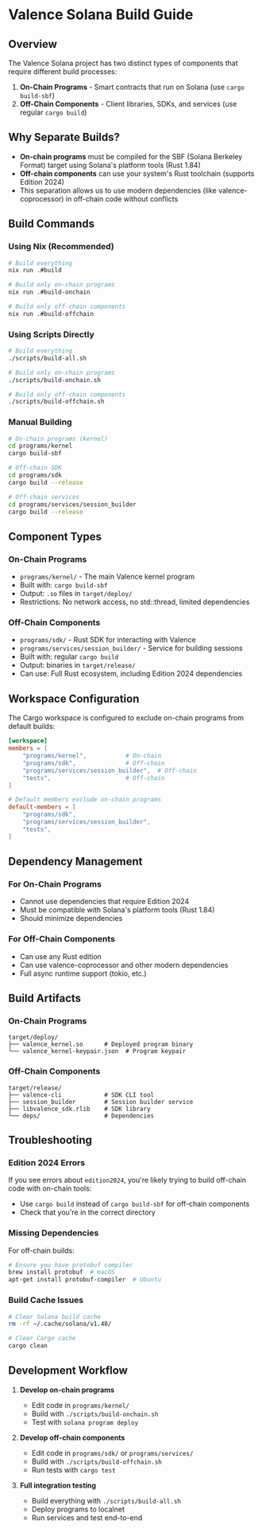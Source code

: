 # Valence Solana Build Guide

## Overview

The Valence Solana project has two distinct types of components that require different build processes:

1. **On-Chain Programs** - Smart contracts that run on Solana (use `cargo build-sbf`)
2. **Off-Chain Components** - Client libraries, SDKs, and services (use regular `cargo build`)

## Why Separate Builds?

- **On-chain programs** must be compiled for the SBF (Solana Berkeley Format) target using Solana's platform tools (Rust 1.84)
- **Off-chain components** can use your system's Rust toolchain (supports Edition 2024)
- This separation allows us to use modern dependencies (like valence-coprocessor) in off-chain code without conflicts

## Build Commands

### Using Nix (Recommended)

```bash
# Build everything
nix run .#build

# Build only on-chain programs
nix run .#build-onchain

# Build only off-chain components
nix run .#build-offchain
```

### Using Scripts Directly

```bash
# Build everything
./scripts/build-all.sh

# Build only on-chain programs
./scripts/build-onchain.sh

# Build only off-chain components
./scripts/build-offchain.sh
```

### Manual Building

```bash
# On-chain programs (kernel)
cd programs/kernel
cargo build-sbf

# Off-chain SDK
cd programs/sdk
cargo build --release

# Off-chain services
cd programs/services/session_builder
cargo build --release
```

## Component Types

### On-Chain Programs
- `programs/kernel/` - The main Valence kernel program
- Built with: `cargo build-sbf`
- Output: `.so` files in `target/deploy/`
- Restrictions: No network access, no std::thread, limited dependencies

### Off-Chain Components
- `programs/sdk/` - Rust SDK for interacting with Valence
- `programs/services/session_builder/` - Service for building sessions
- Built with: regular `cargo build`
- Output: binaries in `target/release/`
- Can use: Full Rust ecosystem, including Edition 2024 dependencies

## Workspace Configuration

The Cargo workspace is configured to exclude on-chain programs from default builds:

```toml
[workspace]
members = [
    "programs/kernel",           # On-chain
    "programs/sdk",              # Off-chain
    "programs/services/session_builder",  # Off-chain
    "tests",                     # Off-chain
]

# Default members exclude on-chain programs
default-members = [
    "programs/sdk",
    "programs/services/session_builder",
    "tests",
]
```

## Dependency Management

### For On-Chain Programs
- Cannot use dependencies that require Edition 2024
- Must be compatible with Solana's platform tools (Rust 1.84)
- Should minimize dependencies

### For Off-Chain Components
- Can use any Rust edition
- Can use valence-coprocessor and other modern dependencies
- Full async runtime support (tokio, etc.)

## Build Artifacts

### On-Chain Programs
```
target/deploy/
├── valence_kernel.so      # Deployed program binary
└── valence_kernel-keypair.json  # Program keypair
```

### Off-Chain Components
```
target/release/
├── valence-cli            # SDK CLI tool
├── session_builder        # Session builder service
├── libvalence_sdk.rlib    # SDK library
└── deps/                  # Dependencies
```

## Troubleshooting

### Edition 2024 Errors
If you see errors about `edition2024`, you're likely trying to build off-chain code with on-chain tools:
- Use `cargo build` instead of `cargo build-sbf` for off-chain components
- Check that you're in the correct directory

### Missing Dependencies
For off-chain builds:
```bash
# Ensure you have protobuf compiler
brew install protobuf  # macOS
apt-get install protobuf-compiler  # Ubuntu
```

### Build Cache Issues
```bash
# Clear Solana build cache
rm -rf ~/.cache/solana/v1.48/

# Clear Cargo cache
cargo clean
```

## Development Workflow

1. **Develop on-chain programs**
   - Edit code in `programs/kernel/`
   - Build with `./scripts/build-onchain.sh`
   - Test with `solana program deploy`

2. **Develop off-chain components**
   - Edit code in `programs/sdk/` or `programs/services/`
   - Build with `./scripts/build-offchain.sh`
   - Run tests with `cargo test`

3. **Full integration testing**
   - Build everything with `./scripts/build-all.sh`
   - Deploy programs to localnet
   - Run services and test end-to-end